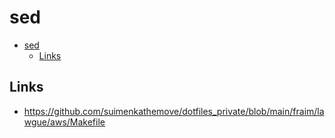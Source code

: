 # sed

- [sed](#sed)
  - [Links](#links)

## Links

- <https://github.com/suimenkathemove/dotfiles_private/blob/main/fraim/lawgue/aws/Makefile>
